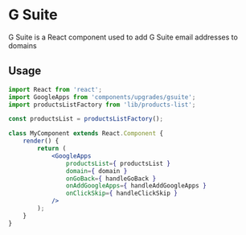 # G Suite

G Suite is a React component used to add G Suite email addresses to domains

## Usage

```jsx
import React from 'react';
import GoogleApps from 'components/upgrades/gsuite';
import productsListFactory from 'lib/products-list';

const productsList = productsListFactory();

class MyComponent extends React.Component {
	render() {
		return (
			<GoogleApps
				productsList={ productsList }
				domain={ domain }
				onGoBack={ handleGoBack }
				onAddGoogleApps={ handleAddGoogleApps }
				onClickSkip={ handleClickSkip }
			/>
		);
	}
}
```
